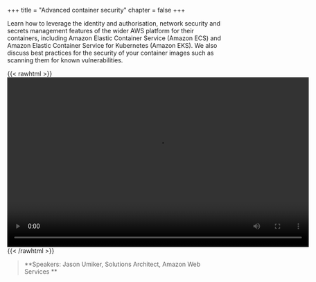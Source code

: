 +++
title = "Advanced container security"
chapter = false
+++

Learn how to leverage the identity and authorisation, network security and secrets management features of the wider AWS platform for their containers, including Amazon Elastic Container Service (Amazon ECS) and Amazon Elastic Container Service for Kubernetes (Amazon EKS). We also discuss best practices for the security of your container images such as scanning them for known vulnerabilities.


{{< rawhtml >}}
<video width="696" height="392" controls>
  <source src="https://mkt-anz.s3-ap-southeast-2.amazonaws.com/summit-2020/AWS+Summit+2020+-+Breakout+Content/on-demand+content/AWS-Summit-Online-SEC12-JasonUmiker-Edit3.mp4" type="video/mp4">
  Your browser doesn't support video.
</video>
{{< /rawhtml >}}
>  **Speakers: Jason Umiker, Solutions Architect, Amazon Web Services ** 
